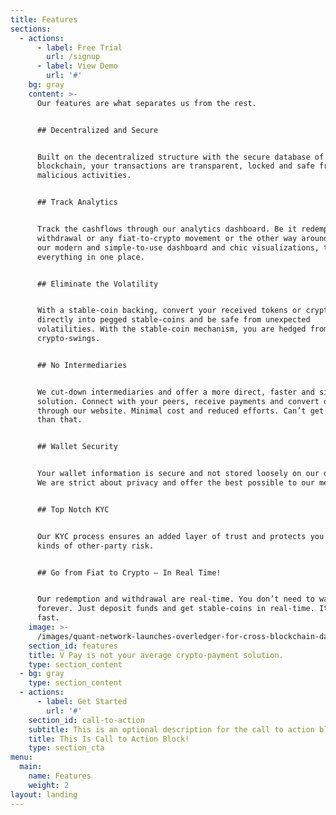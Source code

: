 ```yaml
---
title: Features
sections:
  - actions:
      - label: Free Trial
        url: /signup
      - label: View Demo
        url: '#'
    bg: gray
    content: >-
      Our features are what separates us from the rest.


      ## Decentralized and Secure


      Built on the decentralized structure with the secure database of a
      blockchain, your transactions are transparent, locked and safe from
      malicious activities.


      ## Track Analytics


      Track the cashflows through our analytics dashboard. Be it redemption,
      withdrawal or any fiat-to-crypto movement or the other way around, using
      our modern and simple-to-use dashboard and chic visualizations, track
      everything in one place.


      ## Eliminate the Volatility


      With a stable-coin backing, convert your received tokens or cryptos
      directly into pegged stable-coins and be safe from unexpected
      volatilities. With the stable-coin mechanism, you are hedged from unwanted
      crypto-swings.


      ## No Intermediaries


      We cut-down intermediaries and offer a more direct, faster and simpler
      solution. Connect with your peers, receive payments and convert directly
      through our website. Minimal cost and reduced efforts. Can’t get simpler
      than that.


      ## Wallet Security


      Your wallet information is secure and not stored loosely on our databases.
      We are strict about privacy and offer the best possible to our merchants.


      ## Top Notch KYC


      Our KYC process ensures an added layer of trust and protects you from all
      kinds of other-party risk.


      ## Go from Fiat to Crypto – In Real Time!


      Our redemption and withdrawal are real-time. You don’t need to wait
      forever. Just deposit funds and get stable-coins in real-time. It’s that
      fast.
    image: >-
      /images/quant-network-launches-overledger-for-cross-blockchain-data-interoperability-768x430.jpg
    section_id: features
    title: V Pay is not your average crypto-payment solution.
    type: section_content
  - bg: gray
    type: section_content
  - actions:
      - label: Get Started
        url: '#'
    section_id: call-to-action
    subtitle: This is an optional description for the call to action block.
    title: This Is Call to Action Block!
    type: section_cta
menu:
  main:
    name: Features
    weight: 2
layout: landing
---
```


